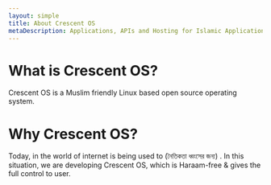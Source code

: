 ```yaml
---
layout: simple
title: About Crescent OS
metaDescription: Applications, APIs and Hosting for Islamic Applications
---
```


# What is Crescent OS?

Crescent OS is a Muslim friendly Linux based open source operating system.

# Why Crescent OS?

Today, in the world of internet is being used to (নৈতিকতা ধ্বংসের জন্য) . In this situation, we are developing Crescent OS, which is Haraam-free & gives the full control to user.
